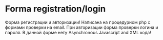 # Forma registration/login
Форма регистрации и авторизации!
Написана на процедурном php с формами проверки на email.
При авторизации форма проверки логина и пароля.
В данной форме нету  Asynchronous Javascript and XML кода!
